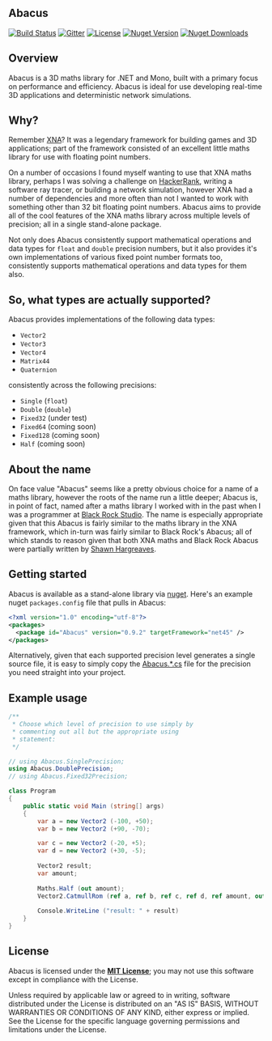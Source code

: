 ## Abacus

[![Build Status](https://travis-ci.org/sungiant/abacus.png?branch=master)](https://travis-ci.org/sungiant/abacus)
[![Gitter](https://img.shields.io/badge/gitter-join%20chat-green.svg)](https://gitter.im/sungiant/abacus?utm_source=badge&utm_medium=badge&utm_campaign=pr-badge&utm_content=badge)
[![License](https://img.shields.io/badge/license-MIT-lightgrey.svg)](https://raw.githubusercontent.com/sungiant/abacus/master/LICENSE)
[![Nuget Version](https://img.shields.io/nuget/v/Abacus.svg)](https://www.nuget.org/packages/Abacus)
[![Nuget Downloads](https://img.shields.io/nuget/dt/Abacus.svg)](https://www.nuget.org/packages/Abacus)


## Overview

Abacus is a 3D maths library for .NET and Mono, built with a primary focus on performance and efficiency.  Abacus is ideal for use developing real-time 3D applications and deterministic network simulations.

## Why?

Remember [XNA][xna]?  It was a legendary framework for building games and 3D applications; part of the framework consisted of an excellent little maths library for use with floating point numbers.

On a number of occasions I found myself wanting to use that XNA maths library, perhaps I was solving a challenge on [HackerRank][hacker], writing a software ray tracer, or building a network simulation, however XNA had a number of dependencies and more often than not I wanted to work with something other than 32 bit floating point numbers.  Abacus aims to provide all of the cool features of the XNA maths library across multiple levels of precision; all in a single stand-alone package.

Not only does Abacus consistently support mathematical operations and data types for `float` and `double` precision numbers, but it also provides it's own implementations of various fixed point number formats too, consistently supports mathematical operations and data types for them also.

## So, what types are actually supported?

Abacus provides implementations of the following data types:

* `Vector2`
* `Vector3`
* `Vector4`
* `Matrix44`
* `Quaternion`

consistently across the following precisions:

* `Single` (`float`)
* `Double` (`double`)
* `Fixed32` (under test)
* `Fixed64` (coming soon)
* `Fixed128` (coming soon)
* `Half` (coming soon)

## About the name

On face value "Abacus" seems like a pretty obvious choice for a name of a maths library, however the roots of the name run a little deeper; Abacus is, in point of fact, named after a maths library I worked with in the past when I was a programmer at [Black Rock Studio][br].  The name is especially appropriate given that this Abacus is fairly similar to the maths library in the XNA framework, which in-turn was fairly similar to Black Rock's Abacus; all of which stands to reason given that both XNA maths and Black Rock Abacus were partially written by [Shawn Hargreaves][sh].

## Getting started

Abacus is available as a stand-alone library via [nuget][abacus_nuget].  Here's an example nuget `packages.config` file that pulls in Abacus:

```xml
<?xml version="1.0" encoding="utf-8"?>
<packages>
  <package id="Abacus" version="0.9.2" targetFramework="net45" />
</packages>
```

Alternatively, given that each supported precision level generates a single source file, it is easy to simply copy the [Abacus.*.cs][sources] file for the precision you need straight into your project.

## Example usage

```cs
/**
 * Choose which level of precision to use simply by
 * commenting out all but the appropriate using
 * statement:
 */

// using Abacus.SinglePrecision;
using Abacus.DoublePrecision;
// using Abacus.Fixed32Precision;

class Program
{
    public static void Main (string[] args)
    {
        var a = new Vector2 (-100, +50);
        var b = new Vector2 (+90, -70);

        var c = new Vector2 (-20, +5);
        var d = new Vector2 (+30, -5);
        
        Vector2 result;
        var amount;
        
        Maths.Half (out amount);
        Vector2.CatmullRom (ref a, ref b, ref c, ref d, ref amount, out result);
        
        Console.WriteLine ("result: " + result)
    }
}

```

## License

Abacus is licensed under the **[MIT License][mit]**; you may not use this software except in compliance with the License.

Unless required by applicable law or agreed to in writing, software
distributed under the License is distributed on an "AS IS" BASIS,
WITHOUT WARRANTIES OR CONDITIONS OF ANY KIND, either express or implied.
See the License for the specific language governing permissions and
limitations under the License.

[mit]: https://raw.githubusercontent.com/sungiant/abacus/master/LICENSE
[abacus_nuget]: https://www.nuget.org/packages/Abacus/
[sources]: https://github.com/sungiant/abacus/tree/master/source/abacus/src/main/cs
[xna]: https://en.wikipedia.org/wiki/Microsoft_XNA
[hacker]: https://www.hackerrank.com
[sh]: http://www.shawnhargreaves.com
[br]: https://en.wikipedia.org/wiki/Black_Rock_Studio
